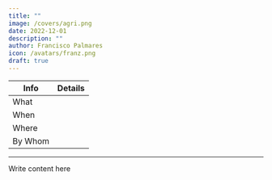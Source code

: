 ```yaml
---
title: ""
image: /covers/agri.png
date: 2022-12-01
description: ""
author: Francisco Palmares
icon: /avatars/franz.png
draft: true
---
```




Info | Details 
--- | ---
What | 
When | 
Where | 
By Whom | 

<!-- {{< img src="/covers/agrisummit.jpg" alt="Agri Summit" >}} -->

---

Write content here